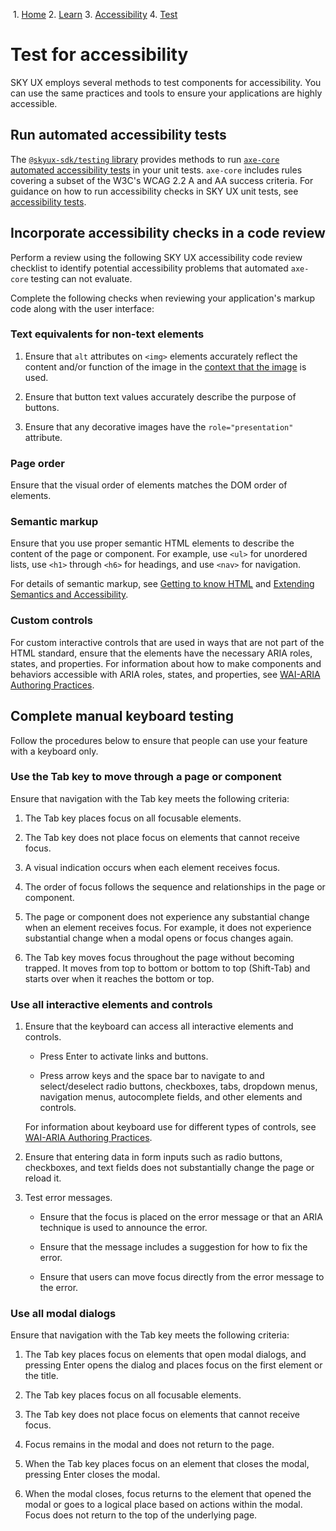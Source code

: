             

 1.  [Home](/skyux/)
2.  [Learn](/skyux/learn.md)
3.  [Accessibility](/skyux/learn/accessibility.md)
4.  [Test](/skyux/learn/accessibility/test.md)

Test for accessibility
======================

SKY UX employs several methods to test components for accessibility. You can use the same practices and tools to ensure your applications are highly accessible.

Run automated accessibility tests
---------------------------------

The [`@skyux-sdk/testing` library](https://github.com/blackbaud/skyux/tree/main/libs/sdk/testing) provides methods to run [`axe-core` automated accessibility tests](https://github.com/dequelabs/axe-core) in your unit tests. `axe-core` includes rules covering a subset of the W3C's WCAG 2.2 A and AA success criteria. For guidance on how to run accessibility checks in SKY UX unit tests, see [accessibility tests](/skyux/learn/accessibility/test/accessibility-tests.md).

Incorporate accessibility checks in a code review
-------------------------------------------------

Perform a review using the following SKY UX accessibility code review checklist to identify potential accessibility problems that automated `axe-core` testing can not evaluate.

Complete the following checks when reviewing your application's markup code along with the user interface:

### Text equivalents for non-text elements

1.  Ensure that `alt` attributes on `<img>` elements accurately reflect the content and/or function of the image in the [context that the image](https://www.w3.org/WAI/WCAG22/Understanding/non-text-content) is used.
    
2.  Ensure that button text values accurately describe the purpose of buttons.
    
3.  Ensure that any decorative images have the `role="presentation"` attribute.
    

### Page order

Ensure that the visual order of elements matches the DOM order of elements.

### Semantic markup

Ensure that you use proper semantic HTML elements to describe the content of the page or component. For example, use `<ul>` for unordered lists, use `<h1>` through `<h6>` for headings, and use `<nav>` for navigation.

For details of semantic markup, see [Getting to know HTML](https://learn.shayhowe.com/html-css/getting-to-know-html/) and [Extending Semantics and Accessibility](https://learn.shayhowe.com/advanced-html-css/semantics-accessibility/).

### Custom controls

For custom interactive controls that are used in ways that are not part of the HTML standard, ensure that the elements have the necessary ARIA roles, states, and properties. For information about how to make components and behaviors accessible with ARIA roles, states, and properties, see [WAI-ARIA Authoring Practices](https://www.w3.org/TR/wai-aria-practices/).

Complete manual keyboard testing
--------------------------------

Follow the procedures below to ensure that people can use your feature with a keyboard only.

### Use the Tab key to move through a page or component

Ensure that navigation with the Tab key meets the following criteria:

1.  The Tab key places focus on all focusable elements.
    
2.  The Tab key does not place focus on elements that cannot receive focus.
    
3.  A visual indication occurs when each element receives focus.
    
4.  The order of focus follows the sequence and relationships in the page or component.
    
5.  The page or component does not experience any substantial change when an element receives focus. For example, it does not experience substantial change when a modal opens or focus changes again.
    
6.  The Tab key moves focus throughout the page without becoming trapped. It moves from top to bottom or bottom to top (Shift-Tab) and starts over when it reaches the bottom or top.
    

### Use all interactive elements and controls

1.  Ensure that the keyboard can access all interactive elements and controls.
    
    *   Press Enter to activate links and buttons.
        
    *   Press arrow keys and the space bar to navigate to and select/deselect radio buttons, checkboxes, tabs, dropdown menus, navigation menus, autocomplete fields, and other elements and controls.
        
    
    For information about keyboard use for different types of controls, see [WAI-ARIA Authoring Practices](https://www.w3.org/WAI/ARIA/apg/practices/keyboard-interface/).
    
2.  Ensure that entering data in form inputs such as radio buttons, checkboxes, and text fields does not substantially change the page or reload it.
    
3.  Test error messages.
    
    *   Ensure that the focus is placed on the error message or that an ARIA technique is used to announce the error.
        
    *   Ensure that the message includes a suggestion for how to fix the error.
        
    *   Ensure that users can move focus directly from the error message to the error.
        

### Use all modal dialogs

Ensure that navigation with the Tab key meets the following criteria:

1.  The Tab key places focus on elements that open modal dialogs, and pressing Enter opens the dialog and places focus on the first element or the title.
    
2.  The Tab key places focus on all focusable elements.
    
3.  The Tab key does not place focus on elements that cannot receive focus.
    
4.  Focus remains in the modal and does not return to the page.
    
5.  When the Tab key places focus on an element that closes the modal, pressing Enter closes the modal.
    
6.  When the modal closes, focus returns to the element that opened the modal or goes to a logical place based on actions within the modal. Focus does not return to the top of the underlying page.